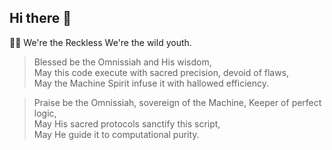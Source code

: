 ## Hi there 👋




🙋‍♀️ We're the Reckless We're the wild youth.



> Blessed be the Omnissiah and His wisdom, <br>
May this code execute with sacred precision, devoid of flaws, <br>
May the Machine Spirit infuse it with hallowed efficiency. <br>

> Praise be the Omnissiah, sovereign of the Machine, Keeper of perfect logic, <br>
May His sacred protocols sanctify this script, <br>
May He guide it to computational purity.
